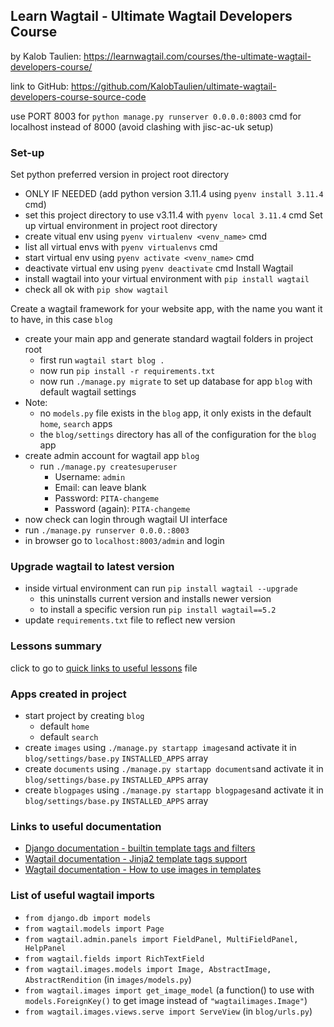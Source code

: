 ## Learn Wagtail - Ultimate Wagtail Developers Course

by Kalob Taulien: https://learnwagtail.com/courses/the-ultimate-wagtail-developers-course/

link to GitHub: https://github.com/KalobTaulien/ultimate-wagtail-developers-course-source-code

use PORT 8003 for `python manage.py runserver 0.0.0.0:8003` cmd for localhost instead of 8000 (avoid clashing with jisc-ac-uk setup)

### Set-up
Set python preferred version in project root directory 
- ONLY IF NEEDED (add python version 3.11.4 using `pyenv install 3.11.4` cmd) 
- set this project directory to use v3.11.4 with `pyenv local 3.11.4` cmd
Set up virtual environment in project root directory
- create vitual env using `pyenv virtualenv <venv_name>` cmd
- list all virtual envs with `pyenv virtualenvs` cmd
- start virtual env using `pyenv activate <venv_name>` cmd
- deactivate virtual env using `pyenv deactivate` cmd
Install Wagtail
- install wagtail into your virtual environment with `pip install wagtail`
- check all ok with `pip show wagtail`

Create a wagtail framework for your website app, with the name you want it to have, in this case `blog`
- create your main app and generate standard wagtail folders in project root
  - first run `wagtail start blog .` 
  - now run `pip install -r requirements.txt`
  - now run `./manage.py migrate` to set up database for app `blog` with default wagtail settings
- Note:
  - no `models.py` file exists in the `blog` app, it only exists in the default `home`, `search` apps
  - the `blog/settings` directory has all of the configuration for the `blog` app
- create admin account for wagtail app `blog`
  - run `./manage.py createsuperuser`
    - Username: `admin`
    - Email: can leave blank
    - Password: `PITA-changeme`
    - Password (again): `PITA-changeme`
- now check can login through wagtail UI interface
 - run `./manage.py runserver 0.0.0.:8003`
 - in browser go to `localhost:8003/admin` and login

### Upgrade wagtail to latest version
- inside virtual environment can run `pip install wagtail --upgrade`
  - this uninstalls current version and installs newer version
  - to install a specific version run `pip install wagtail==5.2`
- update `requirements.txt` file to reflect new version

### Lessons summary
click to go to [quick links to useful lessons](lessons/link_to_lessons.md#quick-links-to-useful-lessons) file

### Apps created in project
- start project by creating `blog`
  - default `home`
  - default `search`
- create `images` using `./manage.py startapp images`and activate it in `blog/settings/base.py` `INSTALLED_APPS` array
- create `documents` using `./manage.py startapp documents`and activate it in `blog/settings/base.py` `INSTALLED_APPS` array
- create `blogpages` using `./manage.py startapp blogpages`and activate it in `blog/settings/base.py` `INSTALLED_APPS` array



### Links to useful documentation
- [Django documentation - builtin template tags and filters](https://docs.djangoproject.com/en/5.0/ref/templates/builtins/) 
- [Wagtail documentation - Jinja2 template tags support](https://docs.wagtail.org/en/stable/reference/jinja2.html#template-tags-functions-filters)
- [Wagtail documentation - How to use images in templates](https://docs.wagtail.org/en/stable/topics/images.html#image-tag)



### List of useful wagtail imports

- `from django.db import models`
- `from wagtail.models import Page`
- `from wagtail.admin.panels import FieldPanel, MultiFieldPanel, HelpPanel` 
- `from wagtail.fields import RichTextField`
- `from wagtail.images.models import Image, AbstractImage, AbstractRendition` (in `images/models.py`)
- `from wagtail.images import get_image_model` (a function() to use with `models.ForeignKey()` to get image instead of `"wagtailimages.Image"`)
- `from wagtail.images.views.serve import ServeView` (in `blog/urls.py`)



